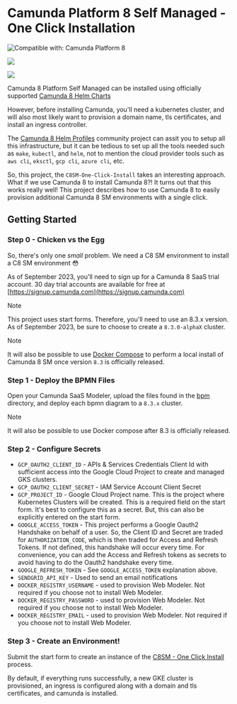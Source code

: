 # Camunda Platform 8 Self Managed - One Click Installation

![Compatible with: Camunda Platform 8](https://img.shields.io/badge/Compatible%20with-Camunda%20Platform%208-0072Ce)

[![](https://img.shields.io/badge/Community%20Extension-An%20open%20source%20community%20maintained%20project-FF4700)](https://github.com/camunda-community-hub/community)

[![](https://img.shields.io/badge/Lifecycle-Proof%20of%20Concept-blueviolet)](https://github.com/Camunda-Community-Hub/community/blob/main/extension-lifecycle.md#proof-of-concept-)

Camunda 8 Platform Self Managed can be installed using officially supported [Camunda 8 Helm Charts](https://github.com/camunda/camunda-platform-helm)

However, before installing Camunda, you'll need a kubernetes cluster, and will also most likely want to provision a domain name, tls certificates, and install an ingress controller.

The [Camunda 8 Helm Profiles]() community project can assit you to setup all this infrastructure, but it can be tedious to set up all the tools needed such as `make`, `kubectl`, and `helm`, not to mention the cloud provider tools such as `aws cli`, `eksctl`, `gcp cli`, `azure cli`, etc. 

So, this project, the `C8SM-One-Click-Install` takes an interesting approach. What if we use Camunda 8 to install Camunda 8?! It turns out that this works really well! This project describes how to use Camunda 8 to easily provision additional Camunda 8 SM environments with a single click. 

## Getting Started

### Step 0 - Chicken vs the Egg

So, there's only one *small* problem. We need a C8 SM environment to install a C8 SM environment :flushed:

As of September 2023, you'll need to sign up for a Camunda 8 SaaS trial account. 30 day trial accounts are available for free at [https://signup.camunda.com](https://signup.camunda.com)

> [!NOTE]  
> This project uses start forms. Therefore, you'll need to use an 8.3.x version. As of September 2023, be sure to choose to create a `8.3.0-alphaX` cluster.

> [!NOTE]
> It will also be possible to use [Docker Compose](https://github.com/camunda/camunda-platform) to perform a local install of Camunda 8 SM once version `8.3` is officially released.

### Step 1 - Deploy the BPMN Files

Open your Camunda SaaS Modeler, upload the files found in the [bpm](bpmn) directory, and deploy each bpmn diagram to a `8.3.x` cluster. 

> [!NOTE]  
> It will also be possible to use Docker compose after 8.3 is officially released.  

### Step 2 - Configure Secrets

- `GCP_OAUTH2_CLIENT_ID` - APIs & Services Credentials Client Id with sufficient access into the Google Cloud Project to create and managed GKS clusters. 
- `GCP_OAUTH2_CLIENT_SECRET` - IAM Service Account Client Secret 
- `GCP_PROJECT_ID` - Google Cloud Project name. This is the project where Kubernetes Clusters will be created. This is a required field on the start form. It's best to configure this as a secret. But, this can also be explicitly entered on the start form.
- `GOOGLE_ACCESS_TOKEN` - This project performs a Google Oauth2 Handshake on behalf of a user. So, the Client ID and Secret are traded for `AUTHORIZATION_CODE`, which is then traded for Access and Refresh Tokens. If not defined, this handshake will occur every time. For convenience, you can add the Access and Refresh tokens as secrets to avoid having to do the Oauth2 handshake every time. 
- `GOOGLE_REFRESH_TOKEN` - See `GOOGLE_ACCESS_TOKEN` explanation above.
- `SENDGRID_API_KEY` - Used to send an email notifications
- `DOCKER_REGISTRY_USERNAME` - used to provision Web Modeler. Not required if you choose not to install Web Modeler. 
- `DOCKER_REGISTRY_PASSWORD` - used to provision Web Modeler. Not required if you choose not to install Web Modeler.
- `DOCKER_REGISTRY_EMAIL` - used to provision Web Modeler. Not required if you choose not to install Web Modeler.

### Step 3 - Create an Environment!

Submit the start form to create an instance of the [C8SM - One Click Install](bpmn/c8sm-one-click-install.bpmn) process. 

By default, if everything runs successfully, a new GKE cluster is provisioned, an ingress is configured along with a domain and tls certificates, and camunda is installed.  
